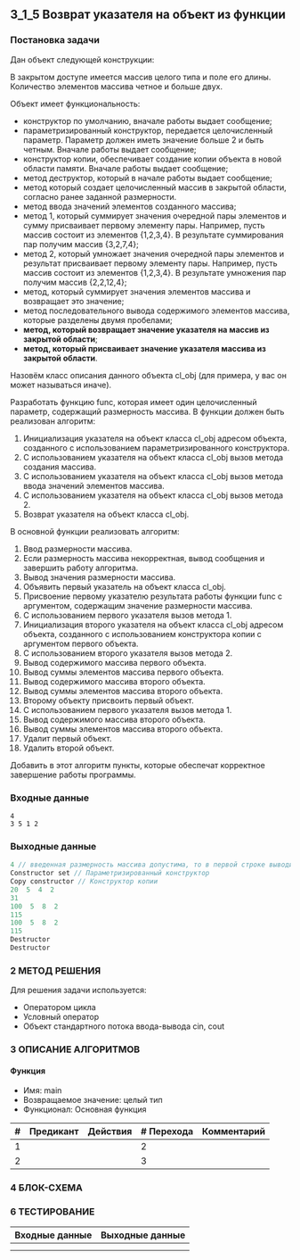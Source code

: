 ## 3_1_5 Возврат указателя на объект из функции

### Постановка задачи
Дан объект следующей конструкции:

В закрытом доступе имеется массив целого типа и поле его длины. Количество элементов массива четное и больше двух.

Объект имеет функциональность:
- конструктор по умолчанию, вначале работы выдает сообщение;
- параметризированный конструктор, передается целочисленный параметр. Параметр должен иметь значение больше 2 и быть четным. Вначале работы выдает сообщение;
- конструктор копии, обеспечивает создание копии объекта в новой области памяти. Вначале работы выдает сообщение;
- метод деструктор, который в начале работы выдает сообщение;
- метод который создает целочисленный массив в закрытой области, согласно ранее заданной размерности.
- метод ввода значений элементов созданного массива;
- метод 1, который суммирует значения очередной пары элементов и сумму присваивает первому элементу пары. Например, пусть массив состоит из элементов {1,2,3,4}. В результате суммирования пар получим массив {3,2,7,4};
- метод 2, который умножает значения очередной пары элементов и результат присваивает первому элементу пары. Например, пусть массив состоит из элементов {1,2,3,4}. В результате умножения пар получим массив {2,2,12,4};
- метод, который суммирует значения элементов массива и возвращает это значение;
- метод последовательного вывода содержимого элементов массива, которые разделены двумя пробелами;
- **метод, который возвращает значение указателя на массив из закрытой области**;
- **метод, который присваивает значение указателя массива из закрытой области**.

Назовём класс описания данного объекта cl_obj (для примера, у вас он может называться иначе).

Разработать функцию func, которая имеет один целочисленный параметр, содержащий размерность массива. В функции должен быть реализован алгоритм:

1. Инициализация указателя на объект класса cl_obj адресом объекта, созданного с использованием параметризированного конструктора.
2. С использованием указателя на объект класса cl_obj вызов метода создания массива.
3. С использованием указателя на объект класса cl_obj вызов метода ввода значений элементов массива.
4. С использованием указателя на объект класса cl_obj вызов метода 2.
5. Возврат указателя на объект класса cl_obj.

В основной функции реализовать алгоритм:

1. Ввод размерности массива.
2. Если размерность массива некорректная, вывод сообщения и завершить работу алгоритма.
3. Вывод значения размерности массива.
4. Объявить первый указатель на объект класса cl_obj.
5. Присвоение первому указателю результата работы функции func с аргументом, содержащим значение размерности массива.
6. С использованием первого указателя вызов метода 1.
7. Инициализация второго указателя на объект класса cl_obj адресом объекта, созданного с использованием конструктора копии с аргументом первого объекта.
8. С использованием второго указателя вызов метода 2.
9. Вывод содержимого массива первого объекта.
10. Вывод суммы элементов массива первого объекта.
11. Вывод содержимого массива второго объекта.
12. Вывод суммы элементов массива второго объекта.
13. Второму объекту присвоить первый объект.
14. С использованием первого указателя вызов метода 1.
15. Вывод содержимого массива второго объекта.
16. Вывод суммы элементов массива второго объекта.
17. Удалит первый объект.
18. Удалить второй объект.

Добавить в этот алгоритм пункты, которые обеспечат корректное завершение работы программы.

### Входные данные
```
4
3 5 1 2
```

### Выходные данные
```c++
4 // введенная размерность массива допустима, то в первой строке выводится это значение:
Constructor set // Параметризированный конструктор
Copy constructor // Конструктор копии
20  5  4  2
31
100  5  8  2
115
100  5  8  2
115
Destructor
Destructor
```

### 2 МЕТОД РЕШЕНИЯ
Для решения задачи используется:
- Оператором цикла
- Условный оператор
- Объект стандартного потока ввода-вывода cin, cout

### 3 ОПИСАНИЕ АЛГОРИТМОВ
#### Функция
- Имя: main
- Возвращаемое значение: целый тип
- Функционал: Основная функция

| # | Предикант | Действия | # Перехода | Комментарий
| --- | ----- | ------ | ---- | -- |
| 1 | | | 2
| 2 | | | 3


### 4 БЛОК-СХЕМА

### 6 ТЕСТИРОВАНИЕ
| Входные данные | Выходные данные |
| --- | ----- |
|  |  |
|  |  |
